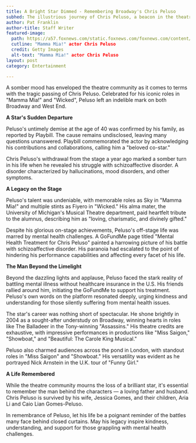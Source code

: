```yaml
---
title: A Bright Star Dimmed - Remembering Broadway's Chris Peluso
subhed: The illustrious journey of Chris Peluso, a beacon in the theatre realm, tragically comes to an end.
author: Pat Franklin
author-title: Staff Writer
featured-image: 
  path: https://a57.foxnews.com/static.foxnews.com/foxnews.com/content/uploads/2023/08/640/320/chris-peluso.jpg?ve=1&tl=1
  cutline: "Mamma Mia!" actor Chris Peluso
  credit: Getty Images
  alt-text: "Mamma Mia!" actor Chris Peluso
layout: post
category: Entertainment

---
```


A somber mood has enveloped the theatre community as it comes to terms with the tragic passing of Chris Peluso. Celebrated for his iconic roles in "Mamma Mia!" and "Wicked", Peluso left an indelible mark on both Broadway and West End.

**A Star's Sudden Departure**

Peluso's untimely demise at the age of 40 was confirmed by his family, as reported by Playbill. The cause remains undisclosed, leaving many questions unanswered. Playbill commemorated the actor by acknowledging his contributions and collaborations, calling him a "beloved co-star."

Chris Peluso's withdrawal from the stage a year ago marked a somber turn in his life when he revealed his struggle with schizoaffective disorder. A disorder characterized by hallucinations, mood disorders, and other symptoms.

**A Legacy on the Stage**

Peluso's talent was undeniable, with memorable roles as Sky in "Mamma Mia!" and multiple stints as Fiyero in "Wicked." His alma mater, the University of Michigan's Musical Theatre department, paid heartfelt tribute to the alumnus, describing him as "loving, charismatic, and divinely gifted."

Despite his glorious on-stage achievements, Peluso's off-stage life was marred by mental health challenges. A GoFundMe page titled "Mental Health Treatment for Chris Peluso" painted a harrowing picture of his battle with schizoaffective disorder. His paranoia had escalated to the point of hindering his performance capabilities and affecting every facet of his life.

**The Man Beyond the Limelight**

Beyond the dazzling lights and applause, Peluso faced the stark reality of battling mental illness without healthcare insurance in the U.S. His friends rallied around him, initiating the GoFundMe to support his treatment. Peluso's own words on the platform resonated deeply, urging kindness and understanding for those silently suffering from mental health issues.

The star's career was nothing short of spectacular. He shone brightly in 2004 as a sought-after understudy on Broadway, winning hearts in roles like The Balladeer in the Tony-winning "Assassins." His theatre credits are exhaustive, with impressive performances in productions like "Miss Saigon," "Showboat," and "Beautiful: The Carole King Musical."

Peluso also charmed audiences across the pond in London, with standout roles in "Miss Saigon" and "Showboat." His versatility was evident as he portrayed Nick Arnstein in the U.K. tour of "Funny Girl."

**A Life Remembered**

While the theatre community mourns the loss of a brilliant star, it's essential to remember the man behind the characters — a loving father and husband. Chris Peluso is survived by his wife, Jessica Gomes, and their children, Aria Li and Caio Lian Gomes-Peluso.

In remembrance of Peluso, let his life be a poignant reminder of the battles many face behind closed curtains. May his legacy inspire kindness, understanding, and support for those grappling with mental health challenges.
